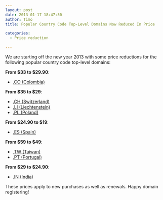 ```yaml
---
layout: post
date: 2013-01-17 18:47:50
author: Timo
title: Popular Country Code Top-Level Domains Now Reduced In Price

categories:
  - Price reduction

---
```


We are starting off the new year 2013 with some price reductions for the following popular country code top-level domains:

**From $33 to $29.90**:

- [.CO (Colombia)](https://iwantmyname.com/domains/co-colombian-domain-name-registration-for-colombia)

**From $35 to $29**:

- [.CH (Switzerland)](https://iwantmyname.com/domains/ch-swiss-domain-name-registration-for-switzerland)
- [.LI (Liechtenstein)](https://iwantmyname.com/domains/li-liechtensteiner-domain-name-registration-for-liechtenstein)
- [.PL (Poland)](https://iwantmyname.com/domains/pl-polish-domain-name-registration-for-poland)

**From $24.90 to $19**:

- [.ES (Spain)](https://iwantmyname.com/domains/es-spanish-domain-name-registration-for-spain)

**From $59 to $49**:

- [.TW (Taiwan)](https://iwantmyname.com/domains/tw-taiwanese-domain-name-registration-for-taiwan)
- [.PT (Portugal)](https://iwantmyname.com/domains/pt-portuguese-domain-name-registration-for-portugal)

**From $29 to $24.90**:

- [.IN (India)](https://iwantmyname.com/domains/in-indian-domain-name-registration-for-india)

These prices apply to new purchases as well as renewals. Happy domain registering!
